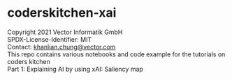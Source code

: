 # coderskitchen-xai 
Copyright 2021 Vector Informatik GmbH  
SPDX-License-Identifier: MIT  
Contact: khanlian.chung@vector.com  
This repo contains various notebooks and code example for the tutorials on coders kitchen  
Part 1: Explaining AI by using xAI: Saliency map
